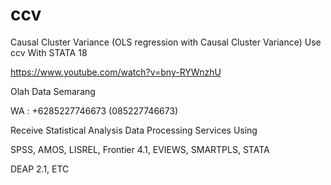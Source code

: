 # ccv
Causal Cluster Variance (OLS regression with Causal Cluster Variance) Use ccv With STATA 18

https://www.youtube.com/watch?v=bny-RYWnzhU

Olah Data Semarang

WA : +6285227746673 (085227746673)

Receive Statistical Analysis Data Processing Services Using

SPSS, AMOS, LISREL, Frontier 4.1, EVIEWS, SMARTPLS, STATA

DEAP 2.1, ETC
